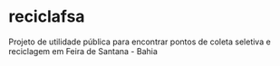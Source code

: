 # reciclafsa
Projeto de utilidade pública para encontrar pontos de coleta seletiva e reciclagem em Feira de Santana - Bahia
